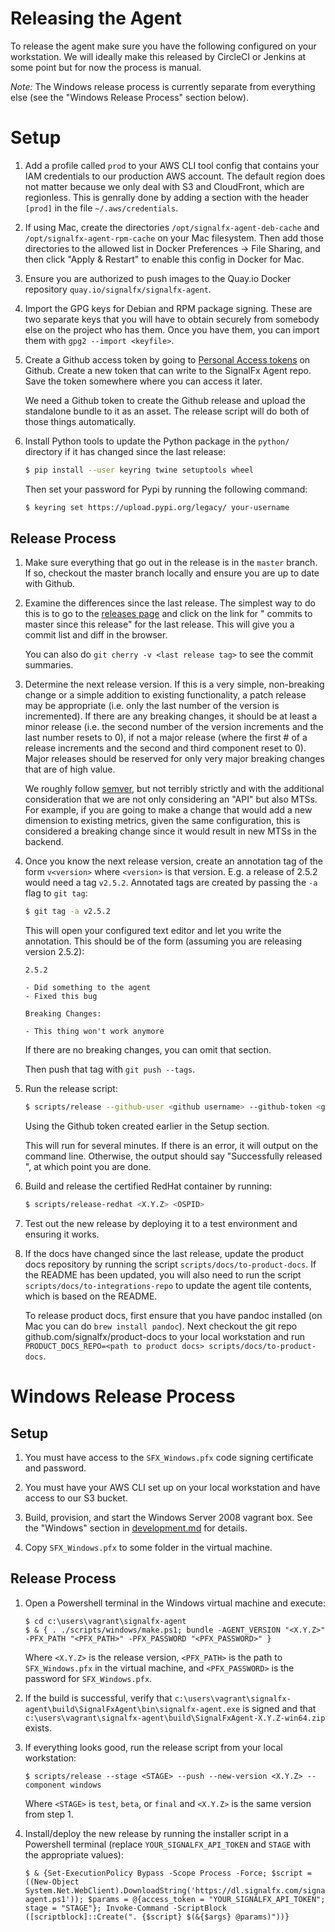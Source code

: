 # Releasing the Agent

To release the agent make sure you have the following configured on your
workstation.  We will ideally make this released by CircleCI or Jenkins at some
point but for now the process is manual.

*Note:* The Windows release process is currently separate from everything else
(see the "Windows Release Process" section below).

# Setup

1. Add a profile called `prod` to your AWS CLI tool config that contains your
   IAM credentials to our production AWS account.  The default region does not
   matter because we only deal with S3 and CloudFront, which are regionless.
   This is genrally done by adding a section with the header `[prod]` in the
   file `~/.aws/credentials`.

1. If using Mac, create the directories `/opt/signalfx-agent-deb-cache` and
   `/opt/signalfx-agent-rpm-cache` on your Mac filesystem.  Then add those
   directories to the allowed list in Docker Preferences -> File Sharing, and
   then click "Apply & Restart" to enable this config in Docker for Mac.

1. Ensure you are authorized to push images to the Quay.io Docker repository
   `quay.io/signalfx/signalfx-agent`.

1. Import the GPG keys for Debian and RPM package signing.  These are two
   separate keys that you will have to obtain securely from somebody else on
   the project who has them.  Once you have them, you can import them with
   `gpg2 --import <keyfile>`.

1. Create a Github access token by going to [Personal Access tokens](
   https://github.com/settings/tokens) on Github.  Create a new token that can
   write to the SignalFx Agent repo.  Save the token somewhere where you can
   access it later.

   We need a Github token to create the Github release and upload the
   standalone bundle to it as an asset.  The release script will do both of
   those things automatically.

1. Install Python tools to update the Python package in the `python/`
   directory if it has changed since the last release:

   ```sh
   $ pip install --user keyring twine setuptools wheel
   ```

   Then set your password for Pypi by running the following command:

   ```sh
   $ keyring set https://upload.pypi.org/legacy/ your-username
   ```

## Release Process

1. Make sure everything that go out in the release is in the `master` branch.
   If so, checkout the master branch locally and ensure you are up to date
   with Github.

1. Examine the differences since the last release.  The simplest way to do
   this is to go to the [releases
   page](https://github.com/signalfx/signalfx-agent/releases) and click on the
   link for "<N> commits to master since this release" for the last release.
   This will give you a commit list and diff in the browser.

   You can also do `git cherry -v <last release tag>` to see the commit
   summaries.

1. Determine the next release version.  If this is a very simple, non-breaking
   change or a simple addition to existing functionality, a patch release may
   be appropriate (i.e. only the last number of the version is incremented).
   If there are any breaking changes, it should be at least a minor release
   (i.e. the second number of the version increments and the last number
   resets to 0), if not a major release (where the first # of a release
   increments and the second and third component reset to 0).  Major releases
   should be reserved for only very major breaking changes that are of high
   value.

   We roughly follow [semver](https://semver.org/), but not terribly
   strictly and with the additional consideration that we are not only
   considering an "API" but also MTSs.  For example, if you are going to make
   a change that would add a new dimension to existing metrics, given the same
   configuration, this is considered a breaking change since it would result
   in new MTSs in the backend.

1. Once you know the next release version, create an annotation tag of the
   form `v<version>` where `<version>` is that version.  E.g. a release of
   2.5.2 would need a tag `v2.5.2`.  Annotated tags are created by passing the
   `-a` flag to `git tag`:

   ```sh
   $ git tag -a v2.5.2
   ```

   This will open your configured text editor and let you write the
   annotation.  This should be of the form (assuming you are releasing version
   2.5.2):

   ```
   2.5.2

   - Did something to the agent
   - Fixed this bug

   Breaking Changes:

   - This thing won't work anymore
   ```

   If there are no breaking changes, you can omit that section.

   Then push that tag with `git push --tags`.

1. Run the release script:

   ```sh
   $ scripts/release --github-user <github username> --github-token <github token>
   ```

   Using the Github token created earlier in the Setup section.

   This will run for several minutes.  If there is an error, it will output on
   the command line.  Otherwise, the output should say "Successfully released
   <version>", at which point you are done.

1. Build and release the certified RedHat container by running:

   ```sh
   $ scripts/release-redhat <X.Y.Z> <OSPID>
   ```

1. Test out the new release by deploying it to a test environment and ensuring
   it works.

1. If the docs have changed since the last release, update the product docs
   repository by running the script `scripts/docs/to-product-docs`.  If the
   README has been updated, you will also need to run the script
   `scripts/docs/to-integrations-repo` to update the agent tile contents,
   which is based on the README.

   To release product docs, first ensure that you have pandoc installed (on
   Mac you can do `brew install pandoc`).  Next checkout the git repo
   github.com/signalfx/product-docs to your local workstation and run
   `PRODUCT_DOCS_REPO=<path to product docs> scripts/docs/to-product-docs`.

# Windows Release Process

## Setup

1. You must have access to the `SFX_Windows.pfx` code signing certificate and password.

1. You must have your AWS CLI set up on your local workstation and have access to our
   S3 bucket.

1. Build, provision, and start the Windows Server 2008 vagrant box. See the "Windows"
   section in [development.md](docs/development.md) for details.

1. Copy `SFX_Windows.pfx` to some folder in the virtual machine.

## Release Process

1. Open a Powershell terminal in the Windows virtual machine and execute:

   ```
   $ cd c:\users\vagrant\signalfx-agent
   $ & { . ./scripts/windows/make.ps1; bundle -AGENT_VERSION "<X.Y.Z>" -PFX_PATH "<PFX_PATH>" -PFX_PASSWORD "<PFX_PASSWORD>" }
   ```

   Where `<X.Y.Z>` is the release version, `<PFX_PATH>` is the path to `SFX_Windows.pfx`
   in the virtual machine, and `<PFX_PASSWORD>` is the password for `SFX_Windows.pfx`.

1. If the build is successful, verify that
   `c:\users\vagrant\signalfx-agent\build\SignalFxAgent\bin\signalfx-agent.exe` is signed and that
   `c:\users\vagrant\signalfx-agent\build\SignalFxAgent-X.Y.Z-win64.zip` exists.

1. If everything looks good, run the release script from your local workstation:

   ```
   $ scripts/release --stage <STAGE> --push --new-version <X.Y.Z> --component windows
   ```

   Where `<STAGE>` is `test`, `beta`, or `final` and `<X.Y.Z>` is the same version from step 1.

1. Install/deploy the new release by running the installer script in a Powershell terminal
   (replace `YOUR_SIGNALFX_API_TOKEN` and `STAGE` with the appropriate values):

   ```
   $ & {Set-ExecutionPolicy Bypass -Scope Process -Force; $script = ((New-Object System.Net.WebClient).DownloadString('https://dl.signalfx.com/signalfx-agent.ps1')); $params = @{access_token = "YOUR_SIGNALFX_API_TOKEN"; stage = "STAGE"}; Invoke-Command -ScriptBlock ([scriptblock]::Create(". {$script} $(&{$args} @params)"))}
   ```
